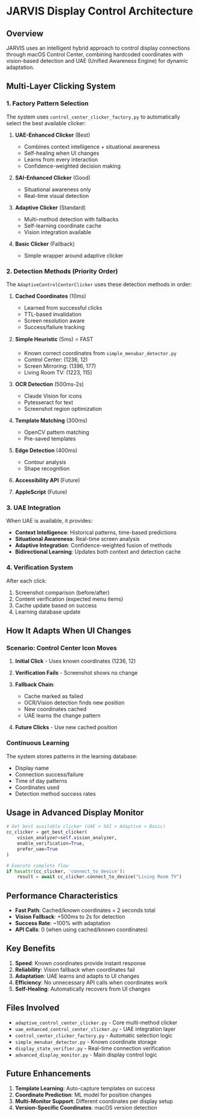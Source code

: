 # JARVIS Display Control Architecture

## Overview
JARVIS uses an intelligent hybrid approach to control display connections through macOS Control Center, combining hardcoded coordinates with vision-based detection and UAE (Unified Awareness Engine) for dynamic adaptation.

## Multi-Layer Clicking System

### 1. Factory Pattern Selection
The system uses `control_center_clicker_factory.py` to automatically select the best available clicker:

1. **UAE-Enhanced Clicker** (Best)
   - Combines context intelligence + situational awareness
   - Self-healing when UI changes
   - Learns from every interaction
   - Confidence-weighted decision making

2. **SAI-Enhanced Clicker** (Good)
   - Situational awareness only
   - Real-time visual detection

3. **Adaptive Clicker** (Standard)
   - Multi-method detection with fallbacks
   - Self-learning coordinate cache
   - Vision integration available

4. **Basic Clicker** (Fallback)
   - Simple wrapper around adaptive clicker

### 2. Detection Methods (Priority Order)

The `AdaptiveControlCenterClicker` uses these detection methods in order:

1. **Cached Coordinates** (10ms)
   - Learned from successful clicks
   - TTL-based invalidation
   - Screen resolution aware
   - Success/failure tracking

2. **Simple Heuristic** (5ms) ⭐ FAST
   - Known correct coordinates from `simple_menubar_detector.py`
   - Control Center: (1236, 12)
   - Screen Mirroring: (1396, 177)
   - Living Room TV: (1223, 115)

3. **OCR Detection** (500ms-2s)
   - Claude Vision for icons
   - Pytesseract for text
   - Screenshot region optimization

4. **Template Matching** (300ms)
   - OpenCV pattern matching
   - Pre-saved templates

5. **Edge Detection** (400ms)
   - Contour analysis
   - Shape recognition

6. **Accessibility API** (Future)
7. **AppleScript** (Future)

### 3. UAE Integration

When UAE is available, it provides:

- **Context Intelligence**: Historical patterns, time-based predictions
- **Situational Awareness**: Real-time screen analysis
- **Adaptive Integration**: Confidence-weighted fusion of methods
- **Bidirectional Learning**: Updates both context and detection cache

### 4. Verification System

After each click:
1. Screenshot comparison (before/after)
2. Content verification (expected menu items)
3. Cache update based on success
4. Learning database update

## How It Adapts When UI Changes

### Scenario: Control Center Icon Moves

1. **Initial Click** - Uses known coordinates (1236, 12)
2. **Verification Fails** - Screenshot shows no change
3. **Fallback Chain**:
   - Cache marked as failed
   - OCR/Vision detection finds new position
   - New coordinates cached
   - UAE learns the change pattern

4. **Future Clicks** - Use new cached position

### Continuous Learning

The system stores patterns in the learning database:
- Display name
- Connection success/failure
- Time of day patterns
- Coordinates used
- Detection method success rates

## Usage in Advanced Display Monitor

```python
# Get best available clicker (UAE > SAI > Adaptive > Basic)
cc_clicker = get_best_clicker(
    vision_analyzer=self.vision_analyzer,
    enable_verification=True,
    prefer_uae=True
)

# Execute complete flow
if hasattr(cc_clicker, 'connect_to_device'):
    result = await cc_clicker.connect_to_device("Living Room TV")
```

## Performance Characteristics

- **Fast Path**: Cached/known coordinates = 2 seconds total
- **Vision Fallback**: +500ms to 2s for detection
- **Success Rate**: ~100% with adaptation
- **API Calls**: 0 (when using cached/known coordinates)

## Key Benefits

1. **Speed**: Known coordinates provide instant response
2. **Reliability**: Vision fallback when coordinates fail
3. **Adaptation**: UAE learns and adapts to UI changes
4. **Efficiency**: No unnecessary API calls when coordinates work
5. **Self-Healing**: Automatically recovers from UI changes

## Files Involved

- `adaptive_control_center_clicker.py` - Core multi-method clicker
- `uae_enhanced_control_center_clicker.py` - UAE integration layer
- `control_center_clicker_factory.py` - Automatic selection logic
- `simple_menubar_detector.py` - Known coordinate storage
- `display_state_verifier.py` - Real-time connection verification
- `advanced_display_monitor.py` - Main display control logic

## Future Enhancements

1. **Template Learning**: Auto-capture templates on success
2. **Coordinate Prediction**: ML model for position changes
3. **Multi-Monitor Support**: Different coordinates per display setup
4. **Version-Specific Coordinates**: macOS version detection